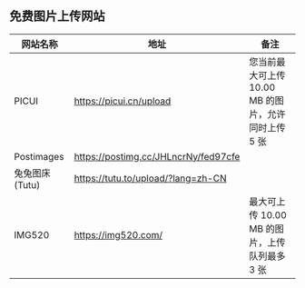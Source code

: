 ## 免费图片上传网站



| 网站名称        | 地址                                 | 备注                                                |
| --------------- | ------------------------------------ | --------------------------------------------------- |
| PICUI           | https://picui.cn/upload              | 您当前最大可上传 10.00 MB 的图片，允许同时上传 5 张 |
| Postimages      | https://postimg.cc/JHLncrNy/fed97cfe |                                                     |
| 兔兔图床 (Tutu) | https://tutu.to/upload/?lang=zh-CN   |                                                     |
| IMG520          | https://img520.com/                  | 最大可上传 10.00 MB 的图片，上传队列最多 3 张       |

